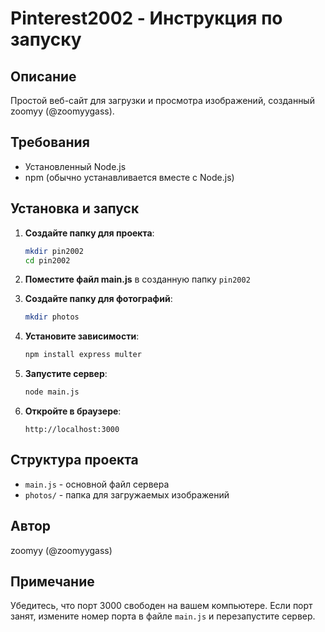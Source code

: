 # Pinterest2002 - Инструкция по запуску

## Описание
Простой веб-сайт для загрузки и просмотра изображений, созданный zoomyy (@zoomyygass).

## Требования
- Установленный Node.js
- npm (обычно устанавливается вместе с Node.js)

## Установка и запуск

1. **Создайте папку для проекта**:
   ```bash
   mkdir pin2002
   cd pin2002
   ```

2. **Поместите файл main.js** в созданную папку `pin2002`

3. **Создайте папку для фотографий**:
   ```bash
   mkdir photos
   ```

4. **Установите зависимости**:
   ```bash
   npm install express multer
   ```

5. **Запустите сервер**:
   ```bash
   node main.js
   ```

6. **Откройте в браузере**:
   ```
   http://localhost:3000
   ```

## Структура проекта
- `main.js` - основной файл сервера
- `photos/` - папка для загружаемых изображений

## Автор
zoomyy (@zoomyygass)

## Примечание
Убедитесь, что порт 3000 свободен на вашем компьютере. Если порт занят, измените номер порта в файле `main.js` и перезапустите сервер.

